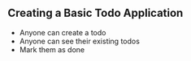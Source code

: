 ## Creating a Basic Todo Application

- Anyone can create a todo 
- Anyone can see their existing todos 
- Mark them as done
